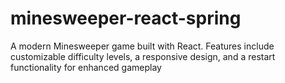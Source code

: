 # minesweeper-react-spring
A modern Minesweeper game built with React. Features include customizable difficulty levels, a responsive design, and a restart functionality for enhanced gameplay
